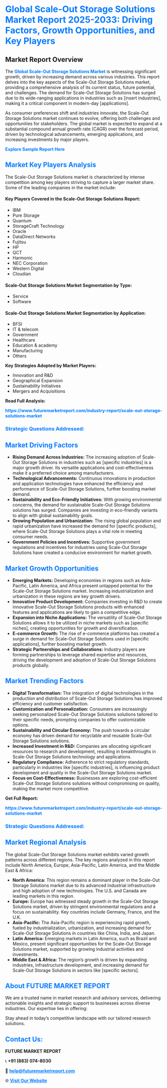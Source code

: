 <h1 style="color: #007BFF;">Global Scale-Out Storage Solutions Market Report 2025-2033: Driving Factors, Growth Opportunities, and Key Players</h1>

<section id="overview">
<h2>Market Report Overview</h2>
<p>The <a href="https://www.futuremarketreport.com/industry-report/scale-out-storage-solutions-market" style="color: #007BFF; text-decoration: none;"><strong>Global Scale-Out Storage Solutions Market</strong></a> is witnessing significant growth, driven by increasing demand across various industries. This report delves into the key aspects of the Scale-Out Storage Solutions market, providing a comprehensive analysis of its current status, future potential, and challenges. The demand for Scale-Out Storage Solutions has surged due to its wide-ranging applications in industries such as [insert industries], making it a critical component in modern-day [applications].</p>
<p>As consumer preferences shift and industries innovate, the Scale-Out Storage Solutions market continues to evolve, offering both challenges and opportunities for stakeholders. The global market is expected to expand at a substantial compound annual growth rate (CAGR) over the forecast period, driven by technological advancements, emerging applications, and increasing investments by major players.</p>
</section>

<section id="overview">
<p><a href="https://www.futuremarketreport.com/request-sample/reportId=57267" style="color: #007BFF; text-decoration: none;"><strong>Explore Sample Report Here</strong></a></p>
</section>

<section id="key-players">
<h2 style="color: #007BFF;">Market Key Players Analysis</h2>
<p>The Scale-Out Storage Solutions market is characterized by intense competition among key players striving to capture a larger market share. Some of the leading companies in the market include:</p>
<h4>Key Players Covered in the Scale-Out Storage Solutions Report:</h4>
<ul><li>IBM</li><li>Pure Storage</li><li>Quantum</li><li>StorageCraft Technology</li><li>Oracle</li><li>DataDirect Networks</li><li>Fujitsu</li><li>HP</li><li>QCT</li><li>Harmonic</li><li>NEC Corporation</li><li>Western Digital</li><li>Cloudian</li></ul>
<h4>Scale-Out Storage Solutions Market Segmentation by Type:</h4>
<ul><li>Service</li><li>Software</li></ul>

<h4>Scale-Out Storage Solutions Market Segmentation by Application:</h4>
<ul><li>BFSI</li><li>IT &amp; telecom</li><li>Government</li><li>Healthcare</li><li>Education &amp; academy</li><li>Manufacturing</li><li>Others</li></ul>
<p><strong>Key Strategies Adopted by Market Players:</strong></p>
<ul>
<li>Innovation and R&D</li>
<li>Geographical Expansion</li>
<li>Sustainability Initiatives</li>
<li>Mergers and Acquisitions</li>
</ul>
</section>

<section>
<p><strong>Read Full Analysis: </strong></p><a href="https://www.futuremarketreport.com/industry-report/scale-out-storage-solutions-market" style="color: #007BFF; text-decoration: none;"><strong>https://www.futuremarketreport.com/industry-report/scale-out-storage-solutions-market</strong></a>
<h3 style="color: #007BFF;">Strategic Questions Addressed:</h3>
</section>

<section id="driving-factors">
<h2 style="color: #007BFF;">Market Driving Factors</h2>
<ul>
<li><strong>Rising Demand Across Industries:</strong> The increasing adoption of Scale-Out Storage Solutions in industries such as [specific industries] is a major growth driver. Its versatile applications and cost-effectiveness make it a preferred choice among manufacturers.</li>
<li><strong>Technological Advancements:</strong> Continuous innovations in production and application technologies have enhanced the efficiency and performance of Scale-Out Storage Solutions, further boosting market demand.</li>
<li><strong>Sustainability and Eco-Friendly Initiatives:</strong> With growing environmental concerns, the demand for sustainable Scale-Out Storage Solutions solutions has surged. Companies are investing in eco-friendly variants to align with global sustainability goals.</li>
<li><strong>Growing Population and Urbanization:</strong> The rising global population and rapid urbanization have increased the demand for [specific products], where Scale-Out Storage Solutions plays a vital role in meeting consumer needs.</li>
<li><strong>Government Policies and Incentives:</strong> Supportive government regulations and incentives for industries using Scale-Out Storage Solutions have created a conducive environment for market growth.</li>
</ul>
</section>

<section id="growth-opportunities">
<h2 style="color: #007BFF;">Market Growth Opportunities</h2>
<ul>
<li><strong>Emerging Markets:</strong> Developing economies in regions such as Asia-Pacific, Latin America, and Africa present untapped potential for the Scale-Out Storage Solutions market. Increasing industrialization and urbanization in these regions are key growth drivers.</li>
<li><strong>Innovative Product Development:</strong> Companies investing in R&D to create innovative Scale-Out Storage Solutions products with enhanced features and applications are likely to gain a competitive edge.</li>
<li><strong>Expansion into Niche Applications:</strong> The versatility of Scale-Out Storage Solutions allows it to be utilized in niche markets such as [specific niches], creating opportunities for growth and diversification.</li>
<li><strong>E-commerce Growth:</strong> The rise of e-commerce platforms has created a surge in demand for Scale-Out Storage Solutions used in [specific applications], further boosting market growth.</li>
<li><strong>Strategic Partnerships and Collaborations:</strong> Industry players are forming partnerships to leverage shared expertise and resources, driving the development and adoption of Scale-Out Storage Solutions products globally.</li>
</ul>
</section>

<section id="trending-factors">
<h2 style="color: #007BFF;">Market Trending Factors</h2>
<ul>
<li><strong>Digital Transformation:</strong> The integration of digital technologies in the production and distribution of Scale-Out Storage Solutions has improved efficiency and customer satisfaction.</li>
<li><strong>Customization and Personalization:</strong> Consumers are increasingly seeking personalized Scale-Out Storage Solutions solutions tailored to their specific needs, prompting companies to offer customizable options.</li>
<li><strong>Sustainability and Circular Economy:</strong> The push towards a circular economy has driven demand for recyclable and reusable Scale-Out Storage Solutions solutions.</li>
<li><strong>Increased Investment in R&D:</strong> Companies are allocating significant resources to research and development, resulting in breakthroughs in Scale-Out Storage Solutions technology and applications.</li>
<li><strong>Regulatory Compliance:</strong> Adherence to strict regulatory standards, particularly in industries like [specific industries], is influencing product development and quality in the Scale-Out Storage Solutions market.</li>
<li><strong>Focus on Cost-Effectiveness:</strong> Businesses are exploring cost-efficient Scale-Out Storage Solutions solutions without compromising on quality, making the market more competitive.</li>
</ul>
</section>

<section>
<p><strong>Get Full Report: </strong></p><a href="https://www.futuremarketreport.com/industry-report/scale-out-storage-solutions-market" style="color: #007BFF; text-decoration: none;"><strong>https://www.futuremarketreport.com/industry-report/scale-out-storage-solutions-market</strong></a>
<h3 style="color: #007BFF;">Strategic Questions Addressed:</h3>
</section>


<section id="regional-analysis">
<h2 style="color: #007BFF;">Market Regional Analysis</h2>
<p>The global Scale-Out Storage Solutions market exhibits varied growth patterns across different regions. The key regions analyzed in this report include North America, Europe, Asia-Pacific, Latin America, and the Middle East & Africa:</p>
<ul>
<li><strong>North America:</strong> This region remains a dominant player in the Scale-Out Storage Solutions market due to its advanced industrial infrastructure and high adoption of new technologies. The U.S. and Canada are leading markets in this region.</li>
<li><strong>Europe:</strong> Europe has witnessed steady growth in the Scale-Out Storage Solutions market, driven by stringent environmental regulations and a focus on sustainability. Key countries include Germany, France, and the U.K.</li>
<li><strong>Asia-Pacific:</strong> The Asia-Pacific region is experiencing rapid growth, fueled by industrialization, urbanization, and increasing demand for Scale-Out Storage Solutions in countries like China, India, and Japan.</li>
<li><strong>Latin America:</strong> Emerging markets in Latin America, such as Brazil and Mexico, present significant opportunities for the Scale-Out Storage Solutions market, supported by growing industrial activities and investments.</li>
<li><strong>Middle East & Africa:</strong> The region’s growth is driven by expanding industries, infrastructure development, and increasing demand for Scale-Out Storage Solutions in sectors like [specific sectors].</li>
</ul>
</section>

<footer>
<h2 style="color: #007BFF;">About FUTURE MARKET REPORT</h2>
<p>We are a trusted name in market research and advisory services, delivering actionable insights and strategic support to businesses across diverse industries. Our expertise lies in offering:</p>

<p>Stay ahead in today’s competitive landscape with our tailored research solutions.</p>

<h2 style="color: #007BFF;">Contact Us:</h2>
<p><strong>FUTURE MARKET REPORT</strong></p>
<p>📞 <strong>+91 (883) 074-8030</strong></p>
<p>📧 <strong><a href="mailto:help@futuremarketreport.com" style="color: #007BFF;">help@futuremarketreport.com</a></strong></p>
<p>🌐 <strong><a href="https://www.futuremarketreport.com/" style="color: #007BFF;">Visit Our Website</a></strong></p>
</footer>